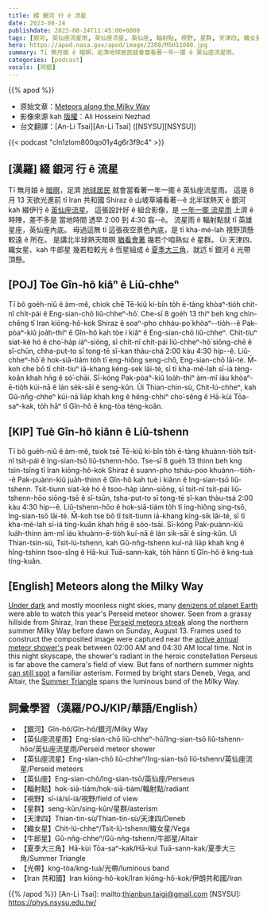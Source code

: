 ```yaml
---
title: 綴 銀河 行 ê 流星
date: 2023-08-24
publishdate: 2023-08-24T11:45:00+0800
tags: [銀河, 英仙座流星雨, 英仙座流星, 英仙座, 輻射點, 視野, 星群, 天津四, 織女星, 牛郎星, 夏季大三角, 光帶, Iran 共和國]
hero: https://apod.nasa.gov/apod/image/2308/MSH11080.jpg
summary: Tī 無月娘 ê 暗暝，足濟地球居民就會當看著一年一擺 ê 英仙座流星雨。
categories: [podcast]
vocals: [阿錕]
---
```


{{% apod %}}

- 原始文章：[Meteors along the Milky Way](https://apod.nasa.gov/apod/ap230824.html)
- 影像來源 kah [版權][copyright]：Ali Hosseini Nezhad
- 台文翻譯：[An-Li Tsai][An-Li Tsai] ([NSYSU][NSYSU])

{{< podcast "cln1zlom800qo01y4g6r3f9c4" >}}

## [漢羅] 綴 銀河 行 ê 流星
Tī 無月娘 ê [暗暝][Under dark]，足濟 [地球居民][denizens of planet Earth] 就會當看著一年一擺 ê 英仙座流星雨。
這是 8 月 13 天欲光進前 tī Iran 共和國 Shiraz ê 山坡草埔看著--ê 北半球熱天 ê 銀河 kah 綴伊行 ê [英仙座流星][Perseid meteors streak]。
這張設計好 ê 組合影像，是 [一年一擺 流星雨][active annual meteor shower's] 上濟 ê 時陣，差不多是 當地時間 透早 2:00 到 4:30 翕--ê。
流星雨 ê 輻射點就 tī 英雄星座，英仙座內底。
毋過這無 tī 這張夜空景色內底，是 tī kha-mé-lah 視野頂懸較遠 ê 所在。
是講北半球熱天暗暝 [猶看會著][can still spot] 幾若个咱熟似 ê 星群。
Ùi 天津四、織女星、kah 牛郎星 幾若粒較光 ê 恆星組成 ê [夏季大三角][Summer Triangle]，就迒 tī 銀河 ê 光帶 頂懸。

## [POJ] Tòe Gîn-hô kiâⁿ ê Liû-chheⁿ
Tī bô goe̍h-niû ê àm-mê, chiok chē Tē-kiû ki-bîn to̍h ē-tàng khòaⁿ-tio̍h chi̍t-nî chi̍t-pái ê Eng-sian-chō liû-chheⁿ-hō͘.
Che-sī 8 goe̍h 13 thiⁿ beh kng chìn-chêng tī Iran kiōng-hô-kok Shiraz ê soaⁿ-pho chháu-po͘ khòaⁿ--tio̍h--ê Pak-pòaⁿ-kiû joa̍h-thiⁿ ê Gîn-hô kah tòe i kiâⁿ ê Eng-sian-chō liû-chheⁿ.
Chit-tiuⁿ siat-kè hó ê cho͘-ha̍p iáⁿ-siōng, sī chi̍t-nî chi̍t-pái liû-chheⁿ-hō͘ siōng-chē ê sî-chūn, chha-put-to sī tong-tē sî-kan thàu-chá 2:00 kàu 4:30 hip--ê.
Liû-chheⁿ-hō͘ ê hok-siā-tiám to̍h tī eng-hiông seng-chō, Eng-sian-chō lāi-té.
M̄-koh che bô tī chit-tiuⁿ iā-khang kéng-sek lāi-té, sī tī kha-mé-lah sī-iá téng-koân khah hn̄g ê só͘-chāi.
Sī-kóng Pak-pòaⁿ-kiû loa̍h-thiⁿ àm-mî iáu khòaⁿ-ē-tio̍h kúi-nā ê lán se̍k-sāi ê seng-kûn.
Ùi Thian-chin-sù, Chit-lú-chheⁿ, kah Gû-nn̂g-chheⁿ kúi-nā lia̍p khah kng ê hêng-chhiⁿ cho͘-sêng ê Hā-kùi Tōa-saⁿ-kak, to̍h hāⁿ tī Gîn-hô ê kng-tòa téng-koân.

## [KIP] Tuè Gîn-hô kiânn ê Liû-tshenn
Tī bô gue̍h-niû ê àm-mê, tsiok tsē Tē-kiû ki-bîn to̍h ē-tàng khuànn-tio̍h tsi̍t-nî tsi̍t-pái ê Ing-sian-tsō liû-tshenn-hōo.
Tse-sī 8 gue̍h 13 thinn beh kng tsìn-tsîng tī Iran kiōng-hô-kok Shiraz ê suann-pho tsháu-poo khuànn--tio̍h--ê Pak-puànn-kiû jua̍h-thinn ê Gîn-hô kah tuè i kiânn ê Ing-sian-tsō liû-tshenn.
Tsit-tiunn siat-kè hó ê tsoo-ha̍p iánn-siōng, sī tsi̍t-nî tsi̍t-pái liû-tshenn-hōo siōng-tsē ê sî-tsūn, tsha-put-to sī tong-tē sî-kan thàu-tsá 2:00 kàu 4:30 hip--ê.
Liû-tshenn-hōo ê hok-siā-tiám to̍h tī ing-hiông sing-tsō, Ing-sian-tsō lāi-té.
M̄-koh tse bô tī tsit-tiunn iā-khang kíng-sik lāi-té, sī tī kha-mé-lah sī-iá tíng-kuân khah hn̄g ê sóo-tsāi.
Sī-kóng Pak-puànn-kiû lua̍h-thinn àm-mî iáu khuànn-ē-tio̍h kuí-nā ê lán si̍k-sāi ê sing-kûn.
Uì Thian-tsin-sù, Tsit-lú-tshenn, kah Gû-nn̂g-tshenn kuí-nā lia̍p khah kng ê hîng-tshinn tsoo-sîng ê Hā-kuì Tuā-sann-kak, to̍h hānn tī Gîn-hô ê kng-tuà tíng-kuân.

## [English] Meteors along the Milky Way
[Under dark][Under dark] and mostly moonless night skies, many [denizens of planet Earth][denizens of planet Earth] were able to watch this year's Perseid meteor shower.
Seen from a grassy hillside from Shiraz, Iran these [Perseid meteors streak][Perseid meteors streak] along the northern summer Milky Way before dawn on Sunday, August 13.
Frames used to construct the composited image were captured near the [active annual meteor shower's][active annual meteor shower's] peak between 02:00 AM and 04:30 AM local time.
Not in this night skyscape, the shower's radiant in the heroic constellation Perseus is far above the camera's field of view.
But fans of northern summer nights [can still spot][can still spot] a familiar asterism.
Formed by bright stars Deneb, Vega, and Altair, the [Summer Triangle][Summer Triangle] spans the luminous band of the Milky Way.

## 詞彙學習（漢羅/POJ/KIP/華語/English）
- 【銀河】Gîn-hô/Gîn-hô/銀河/Milky Way
- 【英仙座流星雨】Eng-sian-chō liû-chheⁿ-hō͘/Ing-sian-tsō liû-tshenn-hōo/英仙座流星雨/Perseid meteor shower
- 【英仙座流星】Eng-sian-chō liû-chheⁿ/Ing-sian-tsō liû-tshenn/英仙座流星/Perseid meteors
- 【英仙座】Eng-sian-chō/Ing-sian-tsō/英仙座/Perseus
- 【輻射點】hok-siā-tiám/hok-siā-tiám/輻射點/radiant
- 【視野】sī-iá/sī-iá/視野/field of view
- 【星群】seng-kûn/sing-kûn/星群/asterism
- 【天津四】Thian-tin-sù/Thian-tin-sù/天津四/Deneb
- 【織女星】Chit-lú-chheⁿ/Tsit-lú-tshenn/織女星/Vega
- 【牛郎星】Gû-nn̂g-chheⁿ/Gû-nn̂g-tshenn/牛郎星/Altair
- 【夏季大三角】Hā-kùi Tōa-saⁿ-kak/Hā-kuì Tuā-sann-kak/夏季大三角/Summer Triangle
- 【光帶】kng-tòa/kng-tuà/光帶/luminous band
- 【Iran 共和國】Iran kiōng-hô-kok/Iran kiōng-hô-kok/伊朗共和國/Iran

{{% /apod %}}
[An-Li Tsai]: mailto:thianbun.taigi@gmail.com
[NSYSU]: https://phys.nsysu.edu.tw/

[copyright]: https://apod.nasa.gov/apod/fap/lib/about_apod.html#srapply
[License]: https://creativecommons.org/licenses/by/2.0/

[Under dark]:https://apod.nasa.gov/apod/ap130810.html
[denizens of planet Earth]:https://apod.nasa.gov/apod/ap190815.html
[Perseid meteors streak]:https://www.facebook.com/media/set/?set=a.278469731548278&type=3
[active annual meteor shower's]:https://solarsystem.nasa.gov/asteroids-comets-and-meteors/meteors-and-meteorites/perseids/in-depth/
[can still spot]:https://apod.nasa.gov/apod/image/2308/MSH21080.jpg
[Summer Triangle]:https://apod.nasa.gov/apod/ap150627.html
